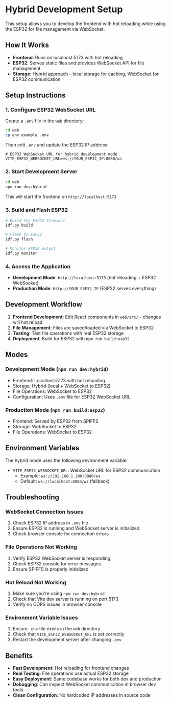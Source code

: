 # Hybrid Development Setup

This setup allows you to develop the frontend with hot reloading while using the ESP32 for file management via WebSocket.

## How It Works

- **Frontend**: Runs on localhost:5173 with hot reloading
- **ESP32**: Serves static files and provides WebSocket API for file management
- **Storage**: Hybrid approach - local storage for caching, WebSocket for ESP32 communication

## Setup Instructions

### 1. Configure ESP32 WebSocket URL

Create a `.env` file in the `web` directory:

```bash
cd web
cp env.example .env
```

Then edit `.env` and update the ESP32 IP address:

```env
# ESP32 WebSocket URL for hybrid development mode
VITE_ESP32_WEBSOCKET_URL=ws://YOUR_ESP32_IP:8080/ws
```

### 2. Start Development Server

```bash
cd web
npm run dev:hybrid
```

This will start the frontend on `http://localhost:5173`

### 3. Build and Flash ESP32

```bash
# Build the ESP32 firmware
idf.py build

# Flash to ESP32
idf.py flash

# Monitor ESP32 output
idf.py monitor
```

### 4. Access the Application

- **Development Mode**: `http://localhost:5173` (hot reloading + ESP32 WebSocket)
- **Production Mode**: `http://YOUR_ESP32_IP` (ESP32 serves everything)

## Development Workflow

1. **Frontend Development**: Edit React components in `web/src/` - changes will hot reload
2. **File Management**: Files are saved/loaded via WebSocket to ESP32
3. **Testing**: Test file operations with real ESP32 storage
4. **Deployment**: Build for ESP32 with `npm run build:esp32`

## Modes

### Development Mode (`npm run dev:hybrid`)
- Frontend: Localhost:5173 with hot reloading
- Storage: Hybrid (local + WebSocket to ESP32)
- File Operations: WebSocket to ESP32
- Configuration: Uses `.env` file for ESP32 WebSocket URL

### Production Mode (`npm run build:esp32`)
- Frontend: Served by ESP32 from SPIFFS
- Storage: WebSocket to ESP32
- File Operations: WebSocket to ESP32

## Environment Variables

The hybrid mode uses the following environment variable:

- `VITE_ESP32_WEBSOCKET_URL`: WebSocket URL for ESP32 communication
  - Example: `ws://192.168.1.100:8080/ws`
  - Default: `ws://localhost:8080/ws` (fallback)

## Troubleshooting

### WebSocket Connection Issues
1. Check ESP32 IP address in `.env` file
2. Ensure ESP32 is running and WebSocket server is initialized
3. Check browser console for connection errors

### File Operations Not Working
1. Verify ESP32 WebSocket server is responding
2. Check ESP32 console for error messages
3. Ensure SPIFFS is properly initialized

### Hot Reload Not Working
1. Make sure you're using `npm run dev:hybrid`
2. Check that Vite dev server is running on port 5173
3. Verify no CORS issues in browser console

### Environment Variable Issues
1. Ensure `.env` file exists in the `web` directory
2. Check that `VITE_ESP32_WEBSOCKET_URL` is set correctly
3. Restart the development server after changing `.env`

## Benefits

- **Fast Development**: Hot reloading for frontend changes
- **Real Testing**: File operations use actual ESP32 storage
- **Easy Deployment**: Same codebase works for both dev and production
- **Debugging**: Can inspect WebSocket communication in browser dev tools
- **Clean Configuration**: No hardcoded IP addresses in source code
